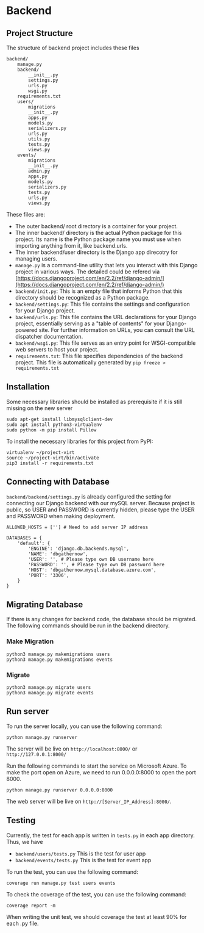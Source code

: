 # Backend

## Project Structure

The structure of backend project includes these files 

```
backend/
    manage.py
    backend/
        __init__.py
        settings.py
        urls.py
        wsgi.py
    requirements.txt
    users/
        migrations
        __init__.py
        apps.py
        models.py
        serializers.py
        urls.py
        utils.py
        tests.py
        views.py
    events/
        migrations
        __init__.py
        admin.py
        apps.py
        models.py
        serializers.py
        tests.py
        urls.py
        views.py
```

These files are:
- The outer backend/ root directory is a container for your project. 
- The inner backend/ directory is the actual Python package for this project. Its name is the Python package name you must use when importing anything from it, like backend.urls.
- The inner backend/user directory is the Django app direcotry for managing users.
- `manage.py` is a command-line utility that lets you interact with this Django project in various ways. The detailed could be refered via [https://docs.djangoproject.com/en/2.2/ref/django-admin/](https://docs.djangoproject.com/en/2.2/ref/django-admin/)
- `backend/init.py`: This is an empty file that informs Python that this directory should be recognized as a Python package.
- `backend/settings.py`: This file contains the settings and configuration for your Django project. 
- `backend/urls.py`: This file contains the URL declarations for your Django project, essentially serving as a "table of contents" for your Django-powered site. For further information on URLs, you can consult the URL dispatcher documentation.
- `backend/wsgi.py`: This file serves as an entry point for WSGI-compatible web servers to host your project.
- `requirements.txt`: This file specifies dependencies of the backend project. This file is automatically generated by `pip freeze > requirements.txt` 


## Installation 
Some necessary libraries should be installed as prerequisite if it is still missing on the new server
```
sudo apt-get install libmysqlclient-dev
sudo apt install python3-virtualenv
sudo python -m pip install Pillow
```


To install the necessary libraries for this project from PyPI:
```
virtualenv ~/project-virt
source ~/project-virt/bin/activate
pip3 install -r requirements.txt 
```

## Connecting with Database
`backend/backend/settings.py` is already configured the setting for connecting our Django backend with our mySQL server. Because project is public, so USER and PASSWORD is currently hidden, please type the USER and PASSWORD when making deployment.

```
ALLOWED_HOSTS = [''] # Need to add server IP address

DATABASES = {
    'default': {
        'ENGINE': 'django.db.backends.mysql',
        'NAME': 'dbgathernow',
        'USER': '', # Please type own DB username here
        'PASSWORD': '', # Please type own DB password here
        'HOST': 'dbgathernow.mysql.database.azure.com',
        'PORT': '3306',
    }
}
```

## Migrating Database
If there is any changes for backend code, the database should be migrated. The following commands should be run in the backend directory. 

### Make Migration
```
python3 manage.py makemigrations users
python3 manage.py makemigrations events
```

### Migrate 
```
python3 manage.py migrate users
python3 manage.py migrate events
```

## Run server
To run the server locally, you can use the following command:
```
python manage.py runserver
```
The server will be live on `http://localhost:8000/` or `http://127.0.0.1:8000/`

Run the following commands to start the service on Microsoft Azure. To make the port open on Azure, we need to run 0.0.0.0:8000 to open the port 8000.
```
python manage.py runserver 0.0.0.0:8000
```
The web server will be live on `http://[Server_IP_Address]:8000/`.

## Testing 
Currently, the test for each app is written in `tests.py` in each app directory. Thus, we have
- `backend/users/tests.py` This is the test for user app
- `backend/events/tests.py` This is the test for event app

To run the test, you can use the following command:
```
coverage run manage.py test users events
```

To check the coverage of the test, you can use the following command:
```
coverage report -m
```

When writing the unit test, we should coverage the test at least 90% for each .py file.